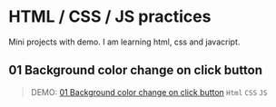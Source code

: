 # HTML / CSS / JS practices
Mini projects with demo. I am learning html, css and javacript.

## 01 Background color change on click button
> DEMO: [01 Background color change on click button](https://indre-juodziukynaite.github.io/html-css-js-practices/01_Background_color_change_on_click_button/index.html)
> `Html` `CSS` `JS`